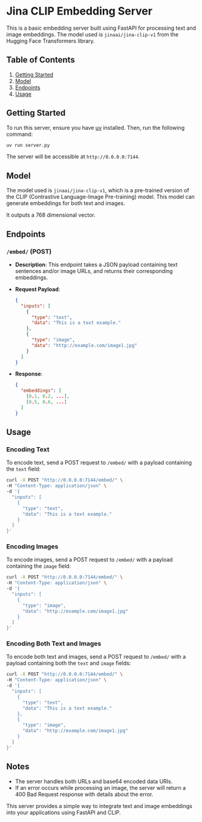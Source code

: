 # Jina CLIP Embedding Server

This is a basic embedding server built using FastAPI for processing text and image embeddings. The model used is `jinaai/jina-clip-v1` from the Hugging Face Transformers library.

## Table of Contents
1. [Getting Started](#getting-started)
2. [Model](#model)
3. [Endpoints](#endpoints)
4. [Usage](#usage)

## Getting Started

To run this server, ensure you have [uv](https://docs.astral.sh/uv/#getting-started) installed. Then, run the following command:

```bash
uv run server.py
```

The server will be accessible at `http://0.0.0.0:7144`.

## Model

The model used is `jinaai/jina-clip-v1`, which is a pre-trained version of the CLIP (Contrastive Language-Image Pre-training) model. This model can generate embeddings for both text and images.

It outputs a 768 dimensional vector.

## Endpoints

### `/embed/` (POST)

- **Description**: This endpoint takes a JSON payload containing text sentences and/or image URLs, and returns their corresponding embeddings.

- **Request Payload**:
  ```json
  {
    "inputs": [
      {
        "type": "text",
        "data": "This is a text example."
      },
      {
        "type": "image",
        "data": "http://example.com/image1.jpg"
      }
    ]
  }
  ```

- **Response**:
  ```json
  {
    "embeddings": [
      [0.1, 0.2, ...],
      [0.5, 0.6, ...]
    ]
  }
  ```

## Usage

### Encoding Text

To encode text, send a POST request to `/embed/` with a payload containing the `text` field:

```bash
curl -X POST "http://0.0.0.0:7144/embed/" \
-H "Content-Type: application/json" \
-d '{
  "inputs": [
    {
      "type": "text",
      "data": "This is a text example."
    }
  ]
}'
```

### Encoding Images

To encode images, send a POST request to `/embed/` with a payload containing the `image` field:

```bash
curl -X POST "http://0.0.0.0:7144/embed/" \
-H "Content-Type: application/json" \
-d '{
  "inputs": [
    {
      "type": "image",
      "data": "http://example.com/image1.jpg"
    }
  ]
}'
```

### Encoding Both Text and Images

To encode both text and images, send a POST request to `/embed/` with a payload containing both the `text` and `image` fields:

```bash
curl -X POST "http://0.0.0.0:7144/embed/" \
-H "Content-Type: application/json" \
-d '{
  "inputs": [
    {
      "type": "text",
      "data": "This is a text example."
    },
    {
      "type": "image",
      "data": "http://example.com/image1.jpg"
    }
  ]
}'
```

## Notes

- The server handles both URLs and base64 encoded data URIs.
- If an error occurs while processing an image, the server will return a 400 Bad Request response with details about the error.

This server provides a simple way to integrate text and image embeddings into your applications using FastAPI and CLIP.